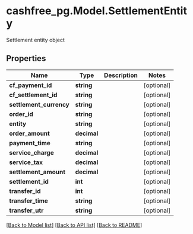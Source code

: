 # cashfree_pg.Model.SettlementEntity
Settlement entity object

## Properties

Name | Type | Description | Notes
------------ | ------------- | ------------- | -------------
**cf_payment_id** | **string** |  | [optional] 
**cf_settlement_id** | **string** |  | [optional] 
**settlement_currency** | **string** |  | [optional] 
**order_id** | **string** |  | [optional] 
**entity** | **string** |  | [optional] 
**order_amount** | **decimal** |  | [optional] 
**payment_time** | **string** |  | [optional] 
**service_charge** | **decimal** |  | [optional] 
**service_tax** | **decimal** |  | [optional] 
**settlement_amount** | **decimal** |  | [optional] 
**settlement_id** | **int** |  | [optional] 
**transfer_id** | **int** |  | [optional] 
**transfer_time** | **string** |  | [optional] 
**transfer_utr** | **string** |  | [optional] 

[[Back to Model list]](../README.md#documentation-for-models) [[Back to API list]](../README.md#documentation-for-api-endpoints) [[Back to README]](../README.md)

